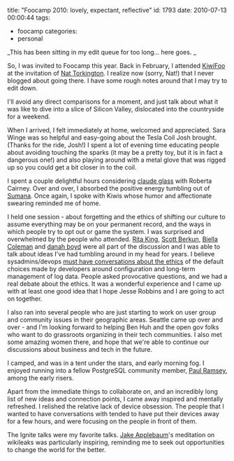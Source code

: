 title: "Foocamp 2010: lovely, expectant, reflective"
id: 1793
date: 2010-07-13 00:00:44
tags: 
- foocamp
categories: 
- personal

_This has been sitting in my edit queue for too long... here goes.
_

So, I was invited to Foocamp this year. Back in February, I attended [KiwiFoo](http://baacamp.org/) at the invitation of [Nat Torkington](http://nathan.torkington.com/). I realize now (sorry, Nat!) that I never blogged about going there. I have some rough notes around that I may try to edit down.

I'll avoid any direct comparisons for a moment, and just talk about what it was like to dive into a slice of Silicon Valley, dislocated into the countryside for a weekend.

When I arrived, I felt immediately at home, welcomed and appreciated. Sara Winge was so helpful and easy-going about the Tesla Coil Josh brought. (Thanks for the ride, Josh!)  I spent a lot of evening time educating people about avoiding touching the sparks (it may be a pretty toy, but it is in fact a dangerous one!) and also playing around with a metal glove that was rigged up so you could get a bit closer in to the coil.

I spent a couple delightful hours considering [claude glass](http://en.wikipedia.org/wiki/Claude_glass) with Roberta Cairney. Over and over, I absorbed the positive energy tumbling out of [Sumana](http://www.harihareswara.net/sumana/2010/06/30/0). Once again, I spoke with Kiwis whose humor and affectionate swearing reminded me of home.

I held one session - about forgetting and the ethics of shifting our culture to assume everything may be on your permanent record, and the ways in which people try to opt out or game the system. I was surprised and overwhelmed by the people who attended. [Rita King](http://dancinginkproductions.com/), [Scott Berkun](http://www.scottberkun.com/blog/2010/what-i-learned-at-foo-camp-10/), [Biella Coleman](http://gabriellacoleman.org/blog/) and [danah boyd](http://www.zephoria.org/thoughts/) were all part of the discussion and I was able to talk about ideas I've had tumbling around in my head for years. I believe sysadmins/devops [must have conversations about the ethics](http://www.chesnok.com/daily/2010/06/28/forgetting-logging-as-an-ethical-choice/) of the default choices made by developers around configuration and long-term management of log data.  People asked provocative questions, and we had a real debate about the ethics. It was a wonderful experience and I came up with at least one good idea that I hope Jesse Robbins and I are going to act on together.

I also ran into several people who are just starting to work on user group and community issues in their geographic areas. Seattle came up over and over - and I'm looking forward to helping Ben Huh and the open gov folks who want to do grassroots organizing in their tech communities. I also met some amazing women there, and hope that we're able to continue our discussions about business and tech in the future.

I camped, and was in a tent under the stars, and early morning fog. I enjoyed running into a fellow PostgreSQL community member, [Paul Ramsey](http://blog.cleverelephant.ca/), among the early risers.

Apart from the immediate things to collaborate on, and an incredibly long list of new ideas and connection points, I came away inspired and mentally refreshed. I relished the relative lack of device obsession. The people that I wanted to have conversations with tended to have put their devices away for a few hours, and were focusing on the people in front of them. 

The Ignite talks were my favorite talks. [Jake Applebaum](http://www.appelbaum.net/)'s meditation on wikileaks was particularly inspiring, reminding me to seek out opportunities to change the world for the better.

